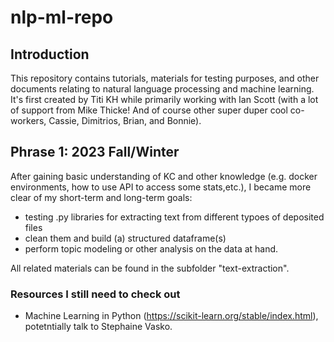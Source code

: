 # nlp-ml-repo
## Introduction
This repository contains tutorials, materials for testing purposes, and other documents relating to natural language processing and machine learning. It's first created by Titi KH while primarily working with Ian Scott (with a lot of support from Mike Thicke! And of course other super duper cool co-workers, Cassie, Dimitrios, Brian, and Bonnie).

## Phrase 1: 2023 Fall/Winter 
After gaining basic understanding of KC and other knowledge (e.g. docker environments, how to use API to access some stats,etc.), I became more clear of my short-term and long-term goals:
- testing .py libraries for extracting text from different typoes of deposited files
- clean them and build (a) structured dataframe(s)
- perform topic modeling or other analysis on the data at hand.

All related materials can be found in the subfolder "text-extraction".

  ### Resources I still need to check out
  - Machine Learning in Python (https://scikit-learn.org/stable/index.html), potetntially talk to Stephaine Vasko.
